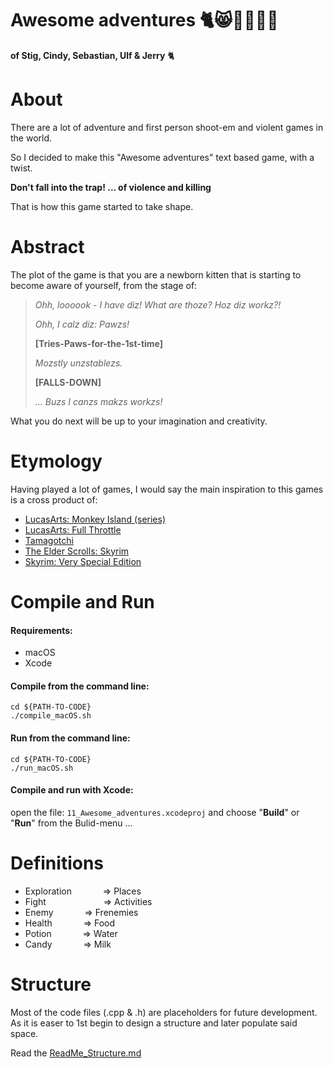 # Awesome adventures 🐈😸💩🤠🐾🐁
**of Stig, Cindy, Sebastian, Ulf & Jerry**  🐈

# About

There are a lot of adventure and first person shoot-em and violent games in the world.

So I decided to make this "Awesome adventures" text based game, with a twist.
 
**Don't fall into the trap! ... of violence and killing**

That is how this game started to take shape.


# Abstract

The plot of the game is that you are a newborn kitten that is starting to become aware of yourself, from the stage of:

> *Ohh, loooook - I have diz! What are thoze? Hoz diz workz?!*<p>
> *Ohh, I calz diz: Pawzs!*<p>
> **[Tries-Paws-for-the-1st-time]** <p>
> *Mozstly unzstablezs.* <p>
> **[FALLS-DOWN]** <p>
> *... Buzs I canzs makzs workzs!*

What you do next will be up to your imagination and creativity.


# Etymology

Having played a lot of games, I would say the main inspiration to this games is a cross product of: <p>

* [LucasArts: Monkey Island (series)](https://en.wikipedia.org/wiki/Monkey_Island_(series))
* [LucasArts: Full Throttle](https://www.doublefine.com/games/full-throttle-remastered)
* [Tamagotchi](https://tamagotchi.com)
* [The Elder Scrolls: Skyrim](https://elderscrolls.bethesda.net/skyrim)
* [Skyrim: Very Special Edition](https://www.youtube.com/watch?v=FnEW6dX_BmU)

# Compile and Run

#### Requirements:
- macOS
- Xcode

#### Compile from the command line:
```
cd ${PATH-TO-CODE}
./compile_macOS.sh
```
#### Run from the command line:
```
cd ${PATH-TO-CODE}
./run_macOS.sh
```

#### Compile and run with Xcode:
open the file: `11_Awesome_adventures.xcodeproj` and choose "**Build**" or "**Run**" from the Bulid-menu ...

# Definitions

* Exploration &emsp;&emsp;&emsp; => Places
* Fight &emsp;&emsp;&emsp;&emsp;&emsp;&emsp; => Activities
* Enemy &emsp;&emsp;&emsp; => Frenemies
* Health &emsp;&emsp;&emsp; => Food
* Potion &emsp;&emsp;&emsp; => Water
* Candy &emsp;&emsp;&emsp; => Milk
 

# Structure

Most of the code files (.cpp & .h) are placeholders for future development. As it is easer to 1st begin to design a structure and later populate said space.<p>

Read the [ReadMe_Structure.md](ReadMe_Structure.md)